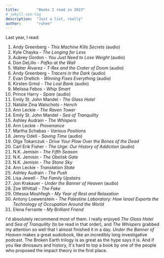```yaml
---
title:        "Books I read in 2023"
# jekyll-seo-tag
description:  "Just a list, really"
author:       "ruhee"
---
```


Last year, I read:

1. Andy Greenberg - _This Machine Kills Secrets_ (audio)
1. Kyle Chayka - _The Longing for Less_
1. Aubrey Gordon - _You Just Need to Lose Weight_ (audio)
1. Don DeLillo - _Pafko at the Wall_
1. Walter Álvarez - _T-Rex and the Crater of Doom_ (audio)
1. Andy Greenberg - _Tracers in the Dark_ (audio)
1. Evan Drellich - _Winning Fixes Everything_ (audio)
1. Kirsten Grind - _The Lost Bank_ (audio)
1. Melissa Febos - _Whip Smart_
1. Prince Harry - _Spare_ (audio)
1. Emily St. John Mandel - _The Glass Hotel_ 
1. Natalie Zina Walschots - _Hench_
1. Ann Leckie - _The Raven Tower_
1. Emily St. John Mandel - _Sea of Tranquility_
1. Ashley Audrain - _The Whispers_
1. Ann Leckie - _Provenance_
1. Martha Schabas - _Various Positions_
1. Jenny Odell - _Saving Time_ (audio)
1. Olga Tokarczuk - _Drive Your Plow Over the Bones of the Dead_
1. Carl Erik Fisher - _The Urge: Our History of Addiction_ (audio)
1. N.K. Jemisin - _The Fifth Season_
1. N.K. Jemisin - _The Obelisk Gate_
1. N.K. Jemisin - _The Stone Sky_
1. Ann Leckie - _Translation State_
1. Ashley Audrain - _The Push_
1. Lisa Jewell - _The Family Upstairs_
1. Jon Krakauer - _Under the Banner of Heaven_ (audio)
1. Zoe Whittall - _The Fake_
1. Ottessa Moshfegh - _My Year of Rest and Relaxation_
1. Antony Loewenstein - _The Palestine Laboratory: How Israel Exports the Technology of Occupation Around the World_
1. Elena Ferrante - _My Brilliant Friend_

I'd absolutely recommend most of them. I really enjoyed _The Glass Hotel_ and _Sea of Tranquility_ (to be read in that order), and _The Whispers_ grabbed my attention so well that I almost finished it in a day. _Under the Banner of Heaven_ makes a great audiobook, like an incredibly long investigative podcast. The Broken Earth trilogy is as great as the hype says it is. And if you like dinosaurs and history, it's hard to top a book by one of the people who proposed the impact theory in the first place.
